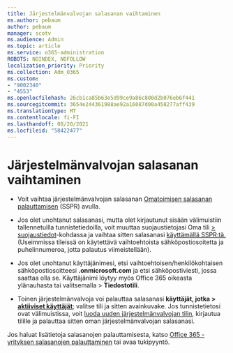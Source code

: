 ```yaml
---
title: Järjestelmänvalvojan salasanan vaihtaminen
ms.author: pebaum
author: pebaum
manager: scotv
ms.audience: Admin
ms.topic: article
ms.service: o365-administration
ROBOTS: NOINDEX, NOFOLLOW
localization_priority: Priority
ms.collection: Adm_O365
ms.custom:
- "9002340"
- "4553"
ms.openlocfilehash: 26cb1ca85b63e5d99ce9a86c800d2b076eb6f441
ms.sourcegitcommit: 3654e244361988ae92a16087d00a458277aff439
ms.translationtype: MT
ms.contentlocale: fi-FI
ms.lasthandoff: 08/20/2021
ms.locfileid: "58422477"
---
```

# <a name="admin-password-reset"></a>Järjestelmänvalvojan salasanan vaihtaminen

- Voit vaihtaa järjestelmänvalvojan salasanan [Omatoimisen salasanan palauttamisen](https://passwordreset.microsoftonline.com/) (SSPR) avulla.

- Jos olet unohtanut salasanasi, mutta olet kirjautunut sisään välimuistiin tallennetuilla tunnistetiedoilla, voit muuttaa suojaustietojasi Oma tili [> suojaustiedot](https://mysignins.microsoft.com/security-info)-kohdassa ja vaihtaa sitten salasanasi [käyttämällä SSPR:tä.](https://passwordreset.microsoftonline.com/) (Useimmissa tileissä on käytettävä vaihtoehtoista sähköpostiosoitetta ja puhelinnumeroa, jotta palautus viimeistellään).

- Jos olet unohtanut käyttäjänimesi, etsi vaihtoehtoisen/henkilökohtaisen sähköpostiosoitteesi **.onmicrosoft.com** ja etsi sähköpostiviesti, jossa saattaa olla se.  Käyttäjänimi löytyy myös Office 365 oikeasta ylänauhasta tai valitsemalla   >  **Tiedostotili**.

- Toinen järjestelmänvalvoja voi palauttaa salasanasi **käyttäjät, jotka > [aktiiviset käyttäjät](https://portal.office.com/adminportal/home#/users)**; valitse tili ja sitten avainkuvake.  Jos tunnistetietosi ovat välimuistissa, voit [luoda uuden järjestelmänvalvojan tilin](https://portal.office.com/adminportal/home#/users), kirjautua tilille ja palauttaa sitten oman järjestelmänvalvojan salasanasi.

Jos haluat lisätietoja salasanojen palauttamisesta, katso [Office 365 -yrityksen salasanojen palauttaminen](https://docs.microsoft.com/microsoft-365/admin/add-users/reset-passwords) tai avaa tukipyyntö.
